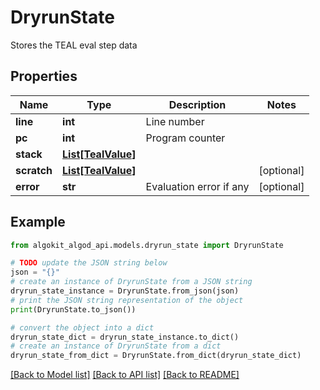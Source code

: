 # DryrunState

Stores the TEAL eval step data

## Properties

Name | Type | Description | Notes
------------ | ------------- | ------------- | -------------
**line** | **int** | Line number | 
**pc** | **int** | Program counter | 
**stack** | [**List[TealValue]**](TealValue.md) |  | 
**scratch** | [**List[TealValue]**](TealValue.md) |  | [optional] 
**error** | **str** | Evaluation error if any | [optional] 

## Example

```python
from algokit_algod_api.models.dryrun_state import DryrunState

# TODO update the JSON string below
json = "{}"
# create an instance of DryrunState from a JSON string
dryrun_state_instance = DryrunState.from_json(json)
# print the JSON string representation of the object
print(DryrunState.to_json())

# convert the object into a dict
dryrun_state_dict = dryrun_state_instance.to_dict()
# create an instance of DryrunState from a dict
dryrun_state_from_dict = DryrunState.from_dict(dryrun_state_dict)
```
[[Back to Model list]](../README.md#documentation-for-models) [[Back to API list]](../README.md#documentation-for-api-endpoints) [[Back to README]](../README.md)


